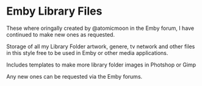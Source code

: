 # Emby Library Files

These where oringally created by @atomicmoon in the Emby forum, I have continued to make new ones as requested. 

Storage of all my Library Folder artwork, genere, tv network and other files in this style free to be used in Emby or other media applications. 

Includes templates to make more library folder images in Photshop or Gimp

Any new ones can be requested via the Emby forums.
